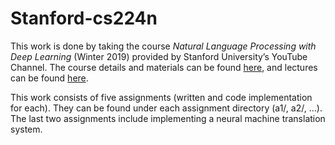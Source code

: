 # Stanford-cs224n

This work is done by taking the course *Natural Language Processing with Deep Learning* (Winter 2019) provided by Stanford University’s YouTube Channel. The course details and materials can be found [here](https://web.stanford.edu/class/archive/cs/cs224n/cs224n.1194/), and lectures can be found [here](https://www.youtube.com/playlist?list=PLoROMvodv4rOhcuXMZkNm7j3fVwBBY42z).

This work consists of five assignments (written and code implementation for each). They can be found under each assignment directory (a1/, a2/, ...). The last two assignments include implementing a neural machine translation system.
